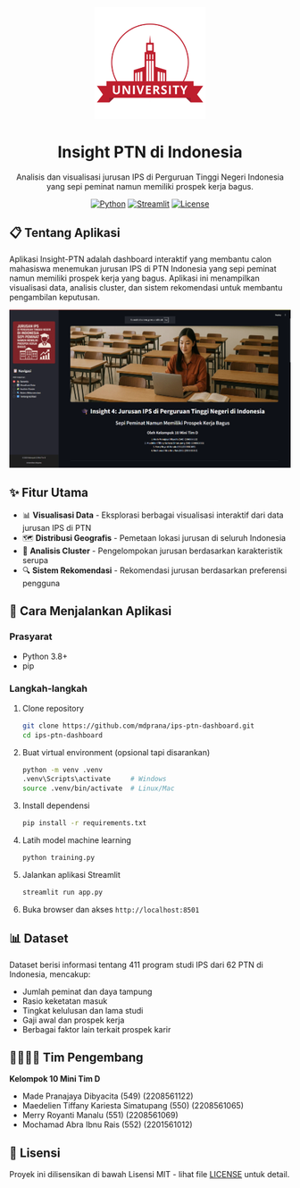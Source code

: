 <div align="center">
  <img src="logo.png" alt="Insight-PTN Logo" width="200">
  <h1>Insight PTN di Indonesia</h1>
  <p>Analisis dan visualisasi jurusan IPS di Perguruan Tinggi Negeri Indonesia yang sepi peminat namun memiliki prospek kerja bagus.</p>
  
  [![Python](https://img.shields.io/badge/Python-3.8+-blue.svg)](https://www.python.org/downloads/)
  [![Streamlit](https://img.shields.io/badge/Streamlit-1.31.0-red.svg)](https://tim10d-dashboard.streamlit.app/)
  [![License](https://img.shields.io/badge/License-MIT-green.svg)](LICENSE)
</div>

## 📋 Tentang Aplikasi

Aplikasi Insight-PTN adalah dashboard interaktif yang membantu calon mahasiswa menemukan jurusan IPS di PTN Indonesia yang sepi peminat namun memiliki prospek kerja yang bagus. Aplikasi ini menampilkan visualisasi data, analisis cluster, dan sistem rekomendasi untuk membantu pengambilan keputusan.

<div align="center">
  <img src="app.png" alt="Screenshot Aplikasi" width="800">
</div>

## ✨ Fitur Utama

- 📊 **Visualisasi Data** - Eksplorasi berbagai visualisasi interaktif dari data jurusan IPS di PTN
- 🗺️ **Distribusi Geografis** - Pemetaan lokasi jurusan di seluruh Indonesia
- 🧩 **Analisis Cluster** - Pengelompokan jurusan berdasarkan karakteristik serupa
- 🔍 **Sistem Rekomendasi** - Rekomendasi jurusan berdasarkan preferensi pengguna

## 🚀 Cara Menjalankan Aplikasi

### Prasyarat

- Python 3.8+
- pip

### Langkah-langkah

1. Clone repository
   ```bash
   git clone https://github.com/mdprana/ips-ptn-dashboard.git
   cd ips-ptn-dashboard
   ```

2. Buat virtual environment (opsional tapi disarankan)
   ```bash
   python -m venv .venv
   .venv\Scripts\activate     # Windows
   source .venv/bin/activate  # Linux/Mac
   ```

3. Install dependensi
   ```bash
   pip install -r requirements.txt
   ```

4. Latih model machine learning
   ```bash
   python training.py
   ```

5. Jalankan aplikasi Streamlit
   ```bash
   streamlit run app.py
   ```

6. Buka browser dan akses `http://localhost:8501`

## 📊 Dataset

Dataset berisi informasi tentang 411 program studi IPS dari 62 PTN di Indonesia, mencakup:
- Jumlah peminat dan daya tampung
- Rasio keketatan masuk
- Tingkat kelulusan dan lama studi
- Gaji awal dan prospek kerja
- Berbagai faktor lain terkait prospek karir

## 👨‍👩‍👧‍👦 Tim Pengembang

**Kelompok 10 Mini Tim D**
- Made Pranajaya Dibyacita (549) (2208561122)
- Maedelien Tiffany Kariesta Simatupang (550) (2208561065)
- Merry Royanti Manalu (551) (2208561069)
- Mochamad Abra Ibnu Rais (552) (2201561012)

## 📄 Lisensi

Proyek ini dilisensikan di bawah Lisensi MIT - lihat file [LICENSE](LICENSE) untuk detail.
